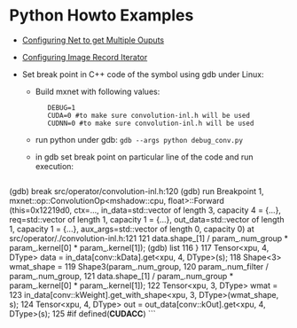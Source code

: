 Python Howto Examples
=====================
* [Configuring Net to get Multiple Ouputs](multiple_outputs.py)
* [Configuring Image Record Iterator](data_iter.py)
* Set break point in C++ code of the symbol using gdb under Linux:

	* 	Build mxnet with following values:

		 ```
		 	DEBUG=1 
		 	CUDA=0 #to make sure convolution-inl.h will be used 
		 	CUDNN=0 #to make sure convolution-inl.h will be used 
		 ```
		 
	*  run python under gdb:  ```gdb --args python debug_conv.py```
	*  in gdb set break point on particular line of the code and run execution: 

		```
(gdb) break src/operator/convolution-inl.h:120
(gdb) run
Breakpoint 1, mxnet::op::ConvolutionOp<mshadow::cpu, float>::Forward (this=0x12219d0, ctx=..., in_data=std::vector of length 3, capacity 4 = {...}, req=std::vector of length 1, capacity 1 = {...}, out_data=std::vector of length 1, capacity 1 = {...},
    aux_args=std::vector of length 0, capacity 0) at src/operator/./convolution-inl.h:121
121	               data.shape_[1] / param_.num_group * param_.kernel[0] * param_.kernel[1]);
(gdb) list
116	    }
117	    Tensor<xpu, 4, DType> data = in_data[conv::kData].get<xpu, 4, DType>(s);
118	    Shape<3> wmat_shape =
119	        Shape3(param_.num_group,
120	               param_.num_filter / param_.num_group,
121	               data.shape_[1] / param_.num_group * param_.kernel[0] * param_.kernel[1]);
122	    Tensor<xpu, 3, DType> wmat =
123	        in_data[conv::kWeight].get_with_shape<xpu, 3, DType>(wmat_shape, s);
124	    Tensor<xpu, 4, DType> out = out_data[conv::kOut].get<xpu, 4, DType>(s);
125	#if defined(__CUDACC__)
		```